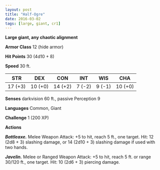```yaml
---
layout: post
title: "Half-Ogre"
date: 2016-03-02
tags: [large, giant, cr1]
---
```


**Large giant, any chaotic alignment**

**Armor Class** 12 (hide armor)

**Hit Points** 30 (4d10 + 8)

**Speed** 30 ft.

|   STR   |   DEX   |   CON   |   INT   |   WIS   |   CHA   |
|:-----:|:-----:|:-----:|:-----:|:-----:|:-----:|
| 17 (+3) | 10 (+0) | 14 (+2) | 7 (-2) | 9 (-1) | 10 (+0) |

**Senses** darkvision 60 ft., passive Perception 9

**Languages** Common, Giant

**Challenge** 1 (200 XP)

**Actions**

***Battleaxe.*** Melee Weapon Attack: +5 to hit, reach 5 ft., one target. Hit: 12 (2d8 + 3) slashing damage, or 14 (2d10 + 3) slashing damage if used with two hands.

***Javelin.*** Melee or Ranged Weapon Attack: +5 to hit, reach 5 ft. or range 30/120 ft., one target. Hit: 10 (2d6 + 3) piercing damage.
